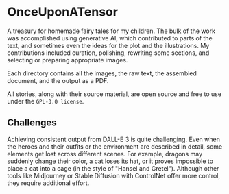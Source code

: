 # OnceUponATensor
A treasury for homemade fairy tales for my children. The bulk of the work was accomplished using generative AI, which contributed to parts of the text, and sometimes even the ideas for the plot and the illustrations. My contributions included curation, polishing, rewriting some sections, and selecting or preparing appropriate images.

Each directory contains all the images, the raw text, the assembled document, and the output as a PDF.

All stories, along with their source material, are open source and free to use under the `GPL-3.0 license`.

## Challenges
Achieving consistent output from DALL-E 3 is quite challenging. Even when the heroes and their outfits or the environment are described in detail, some elements get lost across different scenes. For example, dragons may suddenly change their color, a cat loses its hat, or it proves impossible to place a cat into a cage (in the style of "Hansel and Gretel"). Although other tools like Midjourney or Stable Diffusion with ControlNet offer more control, they require additional effort.
